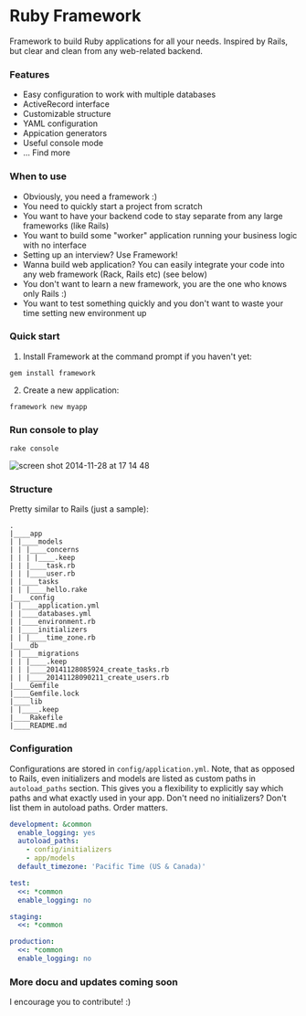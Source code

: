 Ruby Framework
=========

Framework to build Ruby applications for all your needs. Inspired by Rails, but clear and clean from any web-related backend.

### Features

- Easy configuration to work with multiple databases
- ActiveRecord interface
- Customizable structure
- YAML configuration
- Appication generators
- Useful console mode
- ... Find more

### When to use

- Obviously, you need a framework :)
- You need to quickly start a project from scratch 
- You want to have your backend code to stay separate from any large frameworks (like Rails)
- You want to build some "worker" application running your business logic with no interface
- Setting up an interview? Use Framework!
- Wanna build web application? You can easily integrate your code into any web framework (Rack, Rails etc) (see below)
- You don't want to learn a new framework, you are the one who knows only Rails :)
- You want to test something quickly and you don't want to waste your time setting new environment up

### Quick start

1) Install Framework at the command prompt if you haven't yet:

```shell
gem install framework
```

2) Create a new application:

```shell
framework new myapp
```

### Run console to play

```shell
rake console
```

![screen shot 2014-11-28 at 17 14 48](https://cloud.githubusercontent.com/assets/370635/5226522/dcfbdc42-7719-11e4-9af9-602d1e68e0fa.png)

### Structure

Pretty similar to Rails (just a sample):

```
.
|____app
| |____models
| | |____concerns
| | | |____.keep
| | |____task.rb
| | |____user.rb
| |____tasks
| | |____hello.rake
|____config
| |____application.yml
| |____databases.yml
| |____environment.rb
| |____initializers
| | |____time_zone.rb
|____db
| |____migrations
| | |____.keep
| | |____20141128085924_create_tasks.rb
| | |____20141128090211_create_users.rb
|____Gemfile
|____Gemfile.lock
|____lib
| |____.keep
|____Rakefile
|____README.md
```

### Configuration

Configurations are stored in `config/application.yml`. Note, that as opposed to Rails, even initializers and models are listed as custom paths in `autoload_paths` section. This gives you a flexibility to explicitly say which paths and what exactly used in your app. Don't need no initializers? Don't list them in autoload paths. Order matters.

```yaml
development: &common
  enable_logging: yes
  autoload_paths:
    - config/initializers
    - app/models
  default_timezone: 'Pacific Time (US & Canada)'

test:
  <<: *common
  enable_logging: no

staging:
  <<: *common

production:
  <<: *common
  enable_logging: no
```

### More docu and updates coming soon

I encourage you to contribute! :)
